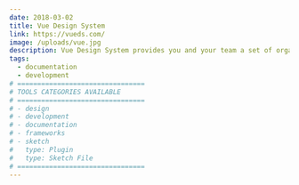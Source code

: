 ```yaml
---
date: 2018-03-02
title: Vue Design System
link: https://vueds.com/
image: /uploads/vue.jpg
description: Vue Design System provides you and your team a set of organized tools, patterns & practices. It works as the foundation for your application development.
tags:
  - documentation
  - development
# ================================
# TOOLS CATEGORIES AVAILABLE
# ================================
# - design
# - development
# - documentation
# - frameworks
# - sketch
#   type: Plugin
#   type: Sketch File
# ================================
---
```

